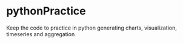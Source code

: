 # pythonPractice
Keep the code to practice in python generating charts, visualization, timeseries and aggregation
